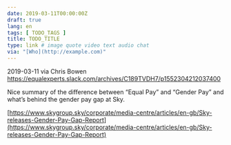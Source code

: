 ```yaml
---
date: 2019-03-11T00:00:00Z
draft: true
lang: en
tags: [ TODO_TAGS ]
title: TODO_TITLE
type: link # image quote video text audio chat
via: "[Who](http://example.com)"
---
```



2019-03-11 via Chris Bowen
https://equalexperts.slack.com/archives/C189TVDH7/p1552304212037400

Nice summary of the difference between “Equal Pay” and “Gender Pay” and what’s behind the gender pay gap at Sky.

[https://www.skygroup.sky/corporate/media-centre/articles/en-gb/Sky-releases-Gender-Pay-Gap-Report](https://www.skygroup.sky/corporate/media-centre/articles/en-gb/Sky-releases-Gender-Pay-Gap-Report)

